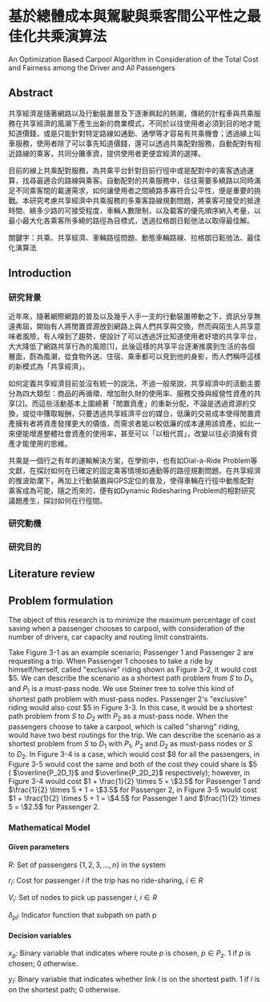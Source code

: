 # 基於總體成本與駕駛與乘客間公平性之最佳化共乘演算法

An Optimization Based Carpool Algorithm in Consideration of the Total Cost and Fairness among the Driver and All Passengers

## Abstract

共享經濟是隨著網路以及行動裝置普及下逐漸興起的熱潮，傳統的計程車與共乘服務在共享經濟的風潮下產生出新的商業模式，不同於以往使用者必須到目的地才能知道價錢，或是只能針對特定路線如通勤、通學等才容易有共乘機會；透過線上叫車服務，使用者除了可以事先知道價錢，還可以透過共乘配對服務，自動配對有相近路線的乘客，共同分攤車資，提供使用者更便宜經濟的選擇。

目前的線上共乘配對服務，為共乘平台針對目前行徑中或是配對中的乘客透過運算，找尋最適合的路線與乘客。自動配對的共乘服務中，往往需要多繞路以同時滿足不同乘客間的載運需求，如何讓使用者之間繞路多寡符合公平性，便是重要的挑戰。本研究考慮共享經濟中共乘服務的多乘客路線規劃問題，將乘客可接受的抵達時間、繞多少路的可接受程度，車輛人數限制，以及載客的優先順序納入考量，以最小最大化各乘客所多繞的路徑為目標式，透過拉格朗日鬆弛法以取得最佳解。

關鍵字：共乘、共享經濟、車輛路徑問題、動態車輛路線、拉格朗日鬆弛法、最佳化演算法

## Introduction

### 研究背景

近年來，隨著網際網路的普及以及幾乎人手一支的行動裝置帶動之下，資訊分享無遠弗屆，開始有人將閒置資源放到網路上與人們共享與交換，然而與陌生人共享意味者風險，有人嗅到了趨勢，便設計了可以透過評比知道使用者好壞的共享平台，大大降低了網路共享行為的風險[1]，此後這樣的共享平台逐漸推廣到生活的各個層面，蔚為風潮，從食物外送、住宿、乘車都可以見到他的身影，而人們稱呼這樣的新模式為「共享經濟」。

如何定義共享經濟目前並沒有統一的說法，不過一般來說，共享經濟中的活動主要分為四大類型：商品的再循環、增加耐久財的使用率、服務交換與經營性資產的共享[2]。而這些活動基本上圍繞著「閒置資產」的重新分配，不論是透過資源的交換，或從中賺取報酬，只要透過共享經濟平台的媒合，低廉的交易成本使得閒置資產擁有者將資產發揮更大的價值，而需求者能以較低廉的成本運用該資產，如此一來便能增進整體社會資產的使用率，甚至可以「以租代買」，改變以往必須擁有資產才能使用的思維。

共乘是一個行之有年的運輸解決方案，在學術中，也有如Dial-a-Ride Problem等文獻，在探討如何在已確定的固定乘客情境如通勤等的路徑規劃問題。在共享經濟的推波助瀾下，再加上行動裝置與GPS定位的普及，使得車輛在行徑中動態配對乘客成為可能，隨之而來的，便有如Dynamic Ridesharing Problem的相對研究議題產生，探討如何在行徑間。

### 研究動機

### 研究目的

## Literature review

## Problem formulation

The object of this research is to minimize the maximum percentage of cost saving when a passenger chooses to carpool, with consideration of the number of drivers, car capacity and routing limit constraints.

Take Figure 3-1 as an example scenario; Passenger 1 and Passenger 2 are requesting a trip. When Passenger 1 chooses to take a ride by himself/herself, called "exclusive" riding shown as Figure 3-2, it would cost $5. We can describe the scenario as a shortest path problem from $S$ to $D_1$, and $P_1$ is a must-pass node. We use Steiner tree to solve this kind of shortest path problem with must-pass nodes. Passenger 2's "exclusive" riding would also cost $5 in Figure 3-3. In this case, it would be a shortest path problem from $S$ to $D_2$ with $P_2$ as a must-pass node. When the passengers choose to take a carpool, which is called "sharing" riding, would have two best routings for the trip. We can describe the scenario as a shortest problem from $S$ to $D_1$ with $P_1$, $P_2$ and $D_2$ as must-pass nodes or $S$ to $D_2$. In Figure 3-4 is a case, which would cost $8 for all the passengers, in Figure 3-5 would cost the same and both of the cost they could share is $5 ( $\overline{P_2D_1}$ and $\overline{P_2D_2}$ respectively); however, in Figure 3-4 would cost $1 + \frac{1}{2} \times 5 = \$3.5$ for Passenger 1 and $\frac{1}{2} \times 5 + 1 = \$3.5$ for Passenger 2, in Figure 3-5 would cost $1 + \frac{1}{2} \times 5 + 1 = \$4.5$ for Passenger 1 and $\frac{1}{2} \times 5 = \$2.5$ for Passenger 2.

### Mathematical Model

#### Given parameters

$R$: Set of passengers $\{1, 2, 3, …, n\}$ in the system

$r_i$: Cost for passenger $i$ if the trip has no ride-sharing, $i \in R$

$V_i$: Set of nodes to pick up passenger $i$, $i \in R$

$\delta_{pl}$: Indicator function that subpath on path p

#### Decision variables

$x_p$: Binary variable that indicates where route $p$ is chosen, $p \in P_z$. 1 if $p$ is chosen; 0 otherwise.

$y_l$: Binary variable that indicates whether link $l$ is on the shortest path. 1 if $l$ is on the shortest path; 0 otherwise.
